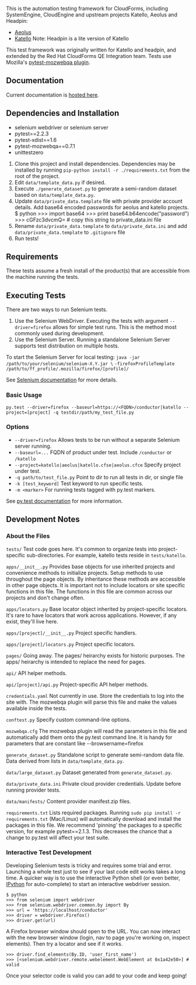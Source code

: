 This is the automation testing framework for CloudForms, including SystemEngine, CloudEngine and upstream projects Katello, Aeolus and Headpin:  

* [Aeolus](http://aeolusproject.org/)
* [Katello](http://katello.org) Note: Headpin is a lite version of Katello

This test framework was originally written for Katello and headpin, and extended by the Red Hat CloudForms QE Integration team. Tests use Mozilla's [pytest-mozwebqa plugin](https://github.com/davehunt/pytest-mozwebqa).

## Documentation
Current documentation is [hosted here](http://eanxgeek.github.com/katello_challenge/index.html).

## Dependencies and Installation
* selenium webdriver or selenium server
* pytest==2.2.3
* pytest-xdist==1.6
* pytest-mozwebqa==0.7.1
* unittestzero

1. Clone this project and install dependencies. Dependencies may be installed by running `pip-python install -r ./requirements.txt` from the root of the project.
2. Edit `data/template_data.py` if desired.
3. Execute `./generate_dataset.py` to generate a semi-random dataset based on `data/template_data.py`.
4. Update `data/private_data.template` file with private provider account details. Add base64 encoded passwords for aeolus and katello projects.
        $ python
        >>> import base64
        >>> print base64.b64encode("password")
        >>> cGFzc3dvcmQ= # copy this string to private_data.ini file
5. Rename `data/private_data.template` to `data/private_data.ini` and add `data/private_data.template` to `.gitignore` file
6. Run tests!

## Requirements
These tests assume a fresh install of the product(s) that are accessible from the machine running the tests.

## Executing Tests
There are two ways to run Selenium tests.

1. Use the Selenium WebDriver. Executing the tests with argument `--driver=firefox` allows for simple test runs. This is the method most commonly used during development.
2. Use the Selenium Server. Running a standalone Selenium Server supports test distribution on multiple hosts.

To start the Selenium Server for local testing:
`java -jar /path/to/your/selenium/selenium-X.Y.jar \`
`-firefoxProfileTemplate /path/to/ff_profile/.mozilla/firefox/[profile]/`

See [Selenium documentation](http://seleniumhq.org/docs/03_webdriver.html) for more details.

### Basic Usage
`py.test --driver=firefox --baseurl=https://<FQDN>/conductor|katello --project=[project] -q testdir/path/my_test_file.py`

### Options
* `--driver=firefox` Allows tests to be run without a separate Selenium server running.
* `--baseurl=...` FQDN of product under test. Include `/conductor` or `/katello`
* `--project=katello|aeolus|katello.cfse|aeolus.cfce` Specify project under test.
* `-q path/to/test_file.py` Point to dir to run all tests in dir, or single file
* `-k [test_keyword]` Test keyword to run specific tests.
* `-m <marker>` For running tests tagged with py.test markers.

See [py.test documentation](http://pytest.org/) for more information.

## Development Notes

### About the Files
`tests/` Test code goes here.  It's common to organize tests into project-specific sub-directories.  For example, katello tests reside in `tests/katello`.

`apps/__init__.py` Provides base objects for use inherited projects and convenience methods to initialize projects.  Setup methods to use throughout the page objects. By inheritance these methods are accessible in other page objects. It is important not to include locators or site specific functions in this file.  The functions in this file are common across our projects and don't change often.

`apps/locators.py` Base locator object inherited by project-specific locators.  It's rare to have locators that work across applications.  However, if any exist, they'll live here.

`apps/[project]/__init__.py` Project specific handlers.

`apps/[project]/locators.py` Project specific locators.

`pages/` Going away.  The pages/ heirarchy exists for historic purposes.  The apps/ heirarchy is intended to replace the need for pages.

`api/` API helper methods.

`api/[project]/api.py` Project-specific API helper methods.

`credentials.yaml` Not currently in use. Store the credentials to log into the site with. The mozwebqa plugin will parse this file and make the values available inside the tests.

`conftest.py` Specify custom command-line options.

`mozwebqa.cfg` The mozwebqa plugin will read the parameters in this file and automatically add them onto the py.test command line. It is handy for parameters that are constant like --browsername=firefox

`generate_dataset.py` Standalone script to generate semi-random data file. Data derived from lists in `data/template_data.py`.

`data/large_dataset.py` Dataset generated from `generate_dataset.py`.

`data/private_data.ini` Private cloud provider credentials. Update before running provider tests.

`data/manifests/` Content provider manifest.zip files.

`requirements.txt` Lists required packages. Running `sudo pip install -r requirements.txt` (Mac/Linux) will automatically download and install the packages in this file. We recommend 'pinning' the packages to a specific version, for example pytest==2.1.3. This decreases the chance that a change to py.test will affect your test suite.


### Interactive Test Development
Developing Selenium tests is tricky and requires some trial and error. Launching a whole test just to see if your last code edit works takes a long time. A quicker way is to use the interactive Python shell (or even better, [IPython](http://ipython.org/) for auto-complete) to start an interactive webdriver session.

    $ python
    >>> from selenium import webdriver
    >>> from selenium.webdriver.common.by import By
    >>> url = 'https://localhost/conductor'
    >>> driver = webdriver.Firefox()
    >>> driver.get(url)

A Firefox browser window should open to the URL. You can now interact with the new  browser window (login, nav to page you're working on, inspect elements). Then try a locator and see if it works.

    >>> driver.find_elements(By.ID, 'user_first_name')
    >>> [<selenium.webdriver.remote.webelement.WebElement at 0x1a42e50>] # valid

Once your selector code is valid you can add to your code and keep going!

